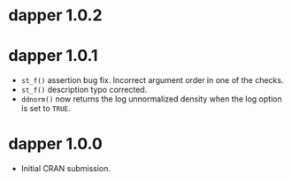 # dapper 1.0.2

# dapper 1.0.1

* `st_f()` assertion bug fix. Incorrect argument order in one of the checks.
* `st_f()` description typo corrected.
* `ddnorm()` now returns the log unnormalized density when the log option is set to `TRUE`.

# dapper 1.0.0

* Initial CRAN submission.
